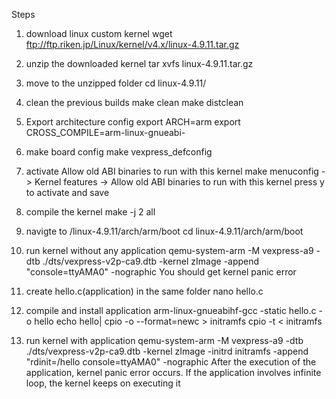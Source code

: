 Steps

1. download linux custom kernel
		wget ftp://ftp.riken.jp/Linux/kernel/v4.x/linux-4.9.11.tar.gz

2. unzip the downloaded kernel
		tar xvfs linux-4.9.11.tar.gz
	
3. move to the unzipped folder
		cd linux-4.9.11/

4. clean the previous builds
		make clean
		make distclean

5. Export architecture config
		export ARCH=arm
		export CROSS_COMPILE=arm-linux-gnueabi-
		
6. make board config
		make vexpress_defconfig

7. activate Allow old ABI binaries to run with this kernel
		make menuconfig
			-> Kernel features
				-> Allow old ABI binaries to run with this kernel
	press y to activate and save
	

8. compile the kernel
		make -j 2 all
		
9. navigte to /linux-4.9.11/arch/arm/boot
		cd linux-4.9.11/arch/arm/boot

10. run kernel without any application
		qemu-system-arm -M vexpress-a9 -dtb ./dts/vexpress-v2p-ca9.dtb -kernel zImage -append "console=ttyAMA0" -nographic
	You should get kernel panic error

11. create hello.c(application) in the same folder
		nano hello.c

12. compile and install application
		arm-linux-gnueabihf-gcc -static hello.c -o hello
		echo hello| cpio -o --format=newc > initramfs
		cpio -t < initramfs
		
13. run kernel with application
		qemu-system-arm -M vexpress-a9 -dtb ./dts/vexpress-v2p-ca9.dtb -kernel zImage -initrd initramfs -append "rdinit=/hello console=ttyAMA0" -nographic
	After the execution of the application, kernel panic error occurs.
	If the application involves infinite loop, the kernel keeps on executing it
			
